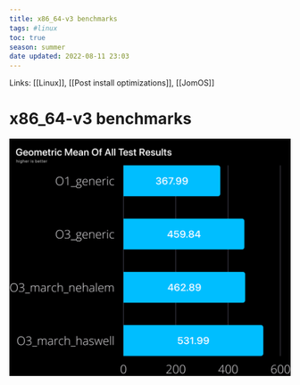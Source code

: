 ```yaml
---
title: x86_64-v3 benchmarks
tags: #linux
toc: true
season: summer
date updated: 2022-08-11 23:03
---
```


Links: [[Linux]], [[Post install optimizations]], [[JomOS]]

# x86_64-v3 benchmarks

![](/assets/img/benchmarks.png)

